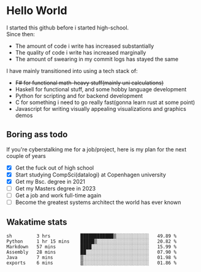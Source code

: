 # Hello World

I started this github before i started high-school.  
Since then:
- The amount of code i write has increased substantially
- The quality of code i write has increased marginally
- The amount of swearing in my commit logs has stayed the same

I have mainly transitioned into using a tech stack of:
- ~~F# for functional math-heavy stuff(mainly uni calculations)~~
- Haskell for functional stuff, and some hobby language development
- Python for scripting and for backend development
- C for something i need to go really fast(gonna learn rust at some point)
- Javascript for writing visually appealing visualizations and graphics demos

## Boring ass todo
If you're cyberstalking me for a job/project, here is my plan for the next couple of years
- [x] Get the fuck out of high school
- [x] Start studying CompSci(datalogi) at Copenhagen university
- [x] Get my Bsc. degree in 2021
- [ ] Get my Masters degree in 2023
- [ ] Get a job and work full-time again
- [ ] Become the greatest systems architect the world has ever known

## Wakatime stats
<!--START_SECTION:waka-->

```text
sh         3 hrs           ████████████▒░░░░░░░░░░░░   49.89 %
Python     1 hr 15 mins    █████▒░░░░░░░░░░░░░░░░░░░   20.82 %
Markdown   57 mins         ████░░░░░░░░░░░░░░░░░░░░░   15.99 %
Assembly   28 mins         ██░░░░░░░░░░░░░░░░░░░░░░░   07.90 %
Java       7 mins          ▒░░░░░░░░░░░░░░░░░░░░░░░░   01.98 %
exports    6 mins          ▒░░░░░░░░░░░░░░░░░░░░░░░░   01.86 %
```

<!--END_SECTION:waka-->
